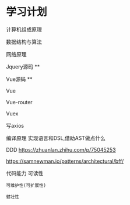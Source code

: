 # 学习计划

计算机组成原理

数据结构与算法

网络原理



Jquery源码 **

Vue源码 ** 


Vue

Vue-router

Vuex




写axios







编译原理  实现语言和DSL,借助AST做点什么

DDD https://zhuanlan.zhihu.com/p/75045253



https://samnewman.io/patterns/architectural/bff/









代码能力
    可读性

    可维护性(可扩展性)

    健壮性


